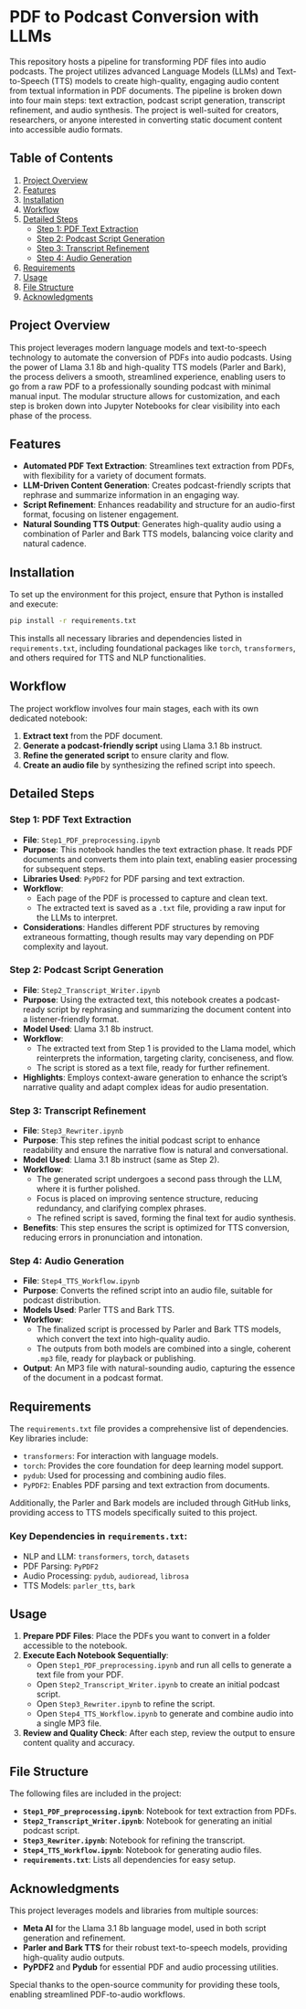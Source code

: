 # PDF to Podcast Conversion with LLMs

This repository hosts a pipeline for transforming PDF files into audio podcasts. The project utilizes advanced Language Models (LLMs) and Text-to-Speech (TTS) models to create high-quality, engaging audio content from textual information in PDF documents. The pipeline is broken down into four main steps: text extraction, podcast script generation, transcript refinement, and audio synthesis. The project is well-suited for creators, researchers, or anyone interested in converting static document content into accessible audio formats.

## Table of Contents
1. [Project Overview](#Project-Overview)
2. [Features](#Features)
3. [Installation](#Installation)
4. [Workflow](#Workflow)
5. [Detailed Steps](#Detailed-Steps)
    - [Step 1: PDF Text Extraction](#Step-1-pdf-text-extraction)
    - [Step 2: Podcast Script Generation](#Step-2-podcast-script-generation)
    - [Step 3: Transcript Refinement](#Step-3-transcript-refinement)
    - [Step 4: Audio Generation](#Step-4-audio-generation)
6. [Requirements](#Requirements)
7. [Usage](#Usage)
8. [File Structure](#File-Structure)
9. [Acknowledgments](#Acknowledgments)

## Project Overview
This project leverages modern language models and text-to-speech technology to automate the conversion of PDFs into audio podcasts. Using the power of Llama 3.1 8b and high-quality TTS models (Parler and Bark), the process delivers a smooth, streamlined experience, enabling users to go from a raw PDF to a professionally sounding podcast with minimal manual input. The modular structure allows for customization, and each step is broken down into Jupyter Notebooks for clear visibility into each phase of the process.

## Features
- **Automated PDF Text Extraction**: Streamlines text extraction from PDFs, with flexibility for a variety of document formats.
- **LLM-Driven Content Generation**: Creates podcast-friendly scripts that rephrase and summarize information in an engaging way.
- **Script Refinement**: Enhances readability and structure for an audio-first format, focusing on listener engagement.
- **Natural Sounding TTS Output**: Generates high-quality audio using a combination of Parler and Bark TTS models, balancing voice clarity and natural cadence.

## Installation
To set up the environment for this project, ensure that Python is installed and execute:
```bash
pip install -r requirements.txt
```

This installs all necessary libraries and dependencies listed in `requirements.txt`, including foundational packages like `torch`, `transformers`, and others required for TTS and NLP functionalities.

## Workflow
The project workflow involves four main stages, each with its own dedicated notebook:
1. **Extract text** from the PDF document.
2. **Generate a podcast-friendly script** using Llama 3.1 8b instruct.
3. **Refine the generated script** to ensure clarity and flow.
4. **Create an audio file** by synthesizing the refined script into speech.

## Detailed Steps

### Step 1: PDF Text Extraction
- **File**: `Step1_PDF_preprocessing.ipynb`
- **Purpose**: This notebook handles the text extraction phase. It reads PDF documents and converts them into plain text, enabling easier processing for subsequent steps.
- **Libraries Used**: `PyPDF2` for PDF parsing and text extraction.
- **Workflow**:
  - Each page of the PDF is processed to capture and clean text.
  - The extracted text is saved as a `.txt` file, providing a raw input for the LLMs to interpret.
- **Considerations**: Handles different PDF structures by removing extraneous formatting, though results may vary depending on PDF complexity and layout.

### Step 2: Podcast Script Generation
- **File**: `Step2_Transcript_Writer.ipynb`
- **Purpose**: Using the extracted text, this notebook creates a podcast-ready script by rephrasing and summarizing the document content into a listener-friendly format.
- **Model Used**: Llama 3.1 8b instruct.
- **Workflow**:
  - The extracted text from Step 1 is provided to the Llama model, which reinterprets the information, targeting clarity, conciseness, and flow.
  - The script is stored as a text file, ready for further refinement.
- **Highlights**: Employs context-aware generation to enhance the script’s narrative quality and adapt complex ideas for audio presentation.

### Step 3: Transcript Refinement
- **File**: `Step3_Rewriter.ipynb`
- **Purpose**: This step refines the initial podcast script to enhance readability and ensure the narrative flow is natural and conversational.
- **Model Used**: Llama 3.1 8b instruct (same as Step 2).
- **Workflow**:
  - The generated script undergoes a second pass through the LLM, where it is further polished.
  - Focus is placed on improving sentence structure, reducing redundancy, and clarifying complex phrases.
  - The refined script is saved, forming the final text for audio synthesis.
- **Benefits**: This step ensures the script is optimized for TTS conversion, reducing errors in pronunciation and intonation.

### Step 4: Audio Generation
- **File**: `Step4_TTS_Workflow.ipynb`
- **Purpose**: Converts the refined script into an audio file, suitable for podcast distribution.
- **Models Used**: Parler TTS and Bark TTS.
- **Workflow**:
  - The finalized script is processed by Parler and Bark TTS models, which convert the text into high-quality audio.
  - The outputs from both models are combined into a single, coherent `.mp3` file, ready for playback or publishing.
- **Output**: An MP3 file with natural-sounding audio, capturing the essence of the document in a podcast format.

## Requirements
The `requirements.txt` file provides a comprehensive list of dependencies. Key libraries include:
- `transformers`: For interaction with language models.
- `torch`: Provides the core foundation for deep learning model support.
- `pydub`: Used for processing and combining audio files.
- `PyPDF2`: Enables PDF parsing and text extraction from documents.

Additionally, the Parler and Bark models are included through GitHub links, providing access to TTS models specifically suited to this project.

### Key Dependencies in `requirements.txt`:
- NLP and LLM: `transformers`, `torch`, `datasets`
- PDF Parsing: `PyPDF2`
- Audio Processing: `pydub`, `audioread`, `librosa`
- TTS Models: `parler_tts`, `bark`

## Usage
1. **Prepare PDF Files**: Place the PDFs you want to convert in a folder accessible to the notebook.
2. **Execute Each Notebook Sequentially**:
   - Open `Step1_PDF_preprocessing.ipynb` and run all cells to generate a text file from your PDF.
   - Open `Step2_Transcript_Writer.ipynb` to create an initial podcast script.
   - Open `Step3_Rewriter.ipynb` to refine the script.
   - Open `Step4_TTS_Workflow.ipynb` to generate and combine audio into a single MP3 file.
3. **Review and Quality Check**: After each step, review the output to ensure content quality and accuracy.

## File Structure
The following files are included in the project:
- **`Step1_PDF_preprocessing.ipynb`**: Notebook for text extraction from PDFs.
- **`Step2_Transcript_Writer.ipynb`**: Notebook for generating an initial podcast script.
- **`Step3_Rewriter.ipynb`**: Notebook for refining the transcript.
- **`Step4_TTS_Workflow.ipynb`**: Notebook for generating audio files.
- **`requirements.txt`**: Lists all dependencies for easy setup.

## Acknowledgments
This project leverages models and libraries from multiple sources:
- **Meta AI** for the Llama 3.1 8b language model, used in both script generation and refinement.
- **Parler and Bark TTS** for their robust text-to-speech models, providing high-quality audio outputs.
- **PyPDF2** and **Pydub** for essential PDF and audio processing utilities.

Special thanks to the open-source community for providing these tools, enabling streamlined PDF-to-audio workflows.

